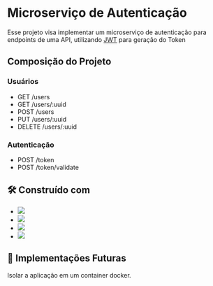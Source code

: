 # Microserviço de Autenticação

Esse projeto visa implementar um microserviço de autenticação para endpoints de uma API, utilizando <a href="https://jwt.io/libraries" >JWT</a> para geração do Token

## Composição do Projeto

### Usuários

* GET /users
* GET /users/:uuid
* POST /users
* PUT /users/:uuid
* DELETE /users/:uuid

### Autenticação

* POST /token
* POST /token/validate

## 🛠️ Construído com

* <img src="https://img.shields.io/badge/Node.js-339933?style=for-the-badge&logo=nodedotjs&logoColor=white"/>
* <img src="https://img.shields.io/badge/TypeScript-007ACC?style=for-the-badge&logo=typescript&logoColor=white"/>
* <img src="https://img.shields.io/badge/Express.js-000000?style=for-the-badge&logo=express&logoColor=white"/>
* <img src="https://img.shields.io/badge/JWT-000000?style=for-the-badge&logo=JSON%20web%20tokens&logoColor=white"/>
## 📌 Implementações Futuras

Isolar a aplicação em um container docker.
